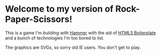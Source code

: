 # Welcome to my version of Rock-Paper-Scissors!

This is a game I'm building with [Hammer](http://hammerformac.com) with the aid of [HTML5 Boilerplate](http://hammerformac.com) and a bunch of technologies I'm too bored to list.

The graphics are SVGs, so sorry old IE users. You don't get to play.
